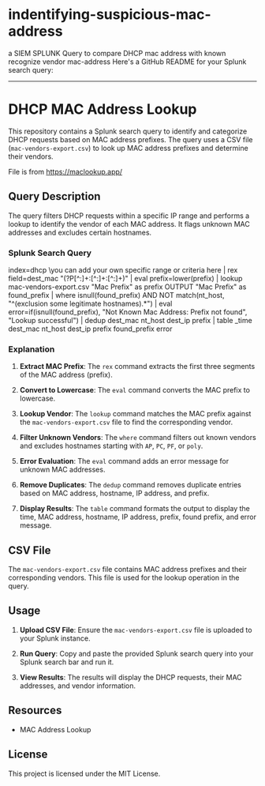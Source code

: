 # indentifying-suspicious-mac-address
a SIEM SPLUNK Query to compare DHCP mac address with known recognize vendor mac-address 
Here's a GitHub README for your Splunk search query:

---

# DHCP MAC Address Lookup

This repository contains a Splunk search query to identify and categorize DHCP requests based on MAC address prefixes. The query uses a CSV file (`mac-vendors-export.csv`) to look up MAC address prefixes and determine their vendors.

File is from https://maclookup.app/

## Query Description

The query filters DHCP requests within a specific IP range and performs a lookup to identify the vendor of each MAC address. It flags unknown MAC addresses and excludes certain hostnames.

### Splunk Search Query


index=dhcp \\you can add your own specific range or criteria here
| rex field=dest_mac "(?P<prefix>[^\:]+\:[^\:]+\:[^\:]+)"
| eval prefix=lower(prefix)
| lookup mac-vendors-export.csv "Mac Prefix" as prefix OUTPUT "Mac Prefix" as found_prefix
| where isnull(found_prefix) AND NOT match(nt_host, "^(exclusion some legitimate hostnames).*")
| eval error=if(isnull(found_prefix), "Not Known Mac Address: Prefix not found", "Lookup successful")
| dedup dest_mac nt_host dest_ip prefix
| table _time dest_mac nt_host dest_ip prefix found_prefix error


### Explanation


1. **Extract MAC Prefix**: The `rex` command extracts the first three segments of the MAC address (prefix).

2. **Convert to Lowercase**: The `eval` command converts the MAC prefix to lowercase.

3. **Lookup Vendor**: The `lookup` command matches the MAC prefix against the `mac-vendors-export.csv` file to find the corresponding vendor.

4. **Filter Unknown Vendors**: The `where` command filters out known vendors and excludes hostnames starting with `AP`, `PC`, `PF`, or `poly`.

5. **Error Evaluation**: The `eval` command adds an error message for unknown MAC addresses.

6. **Remove Duplicates**: The `dedup` command removes duplicate entries based on MAC address, hostname, IP address, and prefix.

7. **Display Results**: The `table` command formats the output to display the time, MAC address, hostname, IP address, prefix, found prefix, and error message.

## CSV File

The `mac-vendors-export.csv` file contains MAC address prefixes and their corresponding vendors. This file is used for the lookup operation in the query.

## Usage

1. **Upload CSV File**: Ensure the `mac-vendors-export.csv` file is uploaded to your Splunk instance.

2. **Run Query**: Copy and paste the provided Splunk search query into your Splunk search bar and run it.

3. **View Results**: The results will display the DHCP requests, their MAC addresses, and vendor information.

## Resources

- MAC Address Lookup

## License

This project is licensed under the MIT License.





